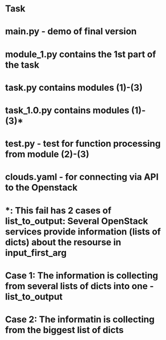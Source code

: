 # Task
# main.py - demo of final version
# module_1.py contains the 1st part of the task
# task.py contains modules (1)-(3)
# task_1.0.py contains modules (1)-(3)*
# test.py - test for function processing from module (2)-(3)
# clouds.yaml - for connecting via API to the Openstack

# *: This fail has 2 cases of list_to_output: Several OpenStack services provide information (lists of dicts) about the resourse in input_first_arg 
# Case 1: The information is collecting from several lists of dicts into one - list_to_output
# Case 2: The informatin is collecting from the biggest list of dicts
